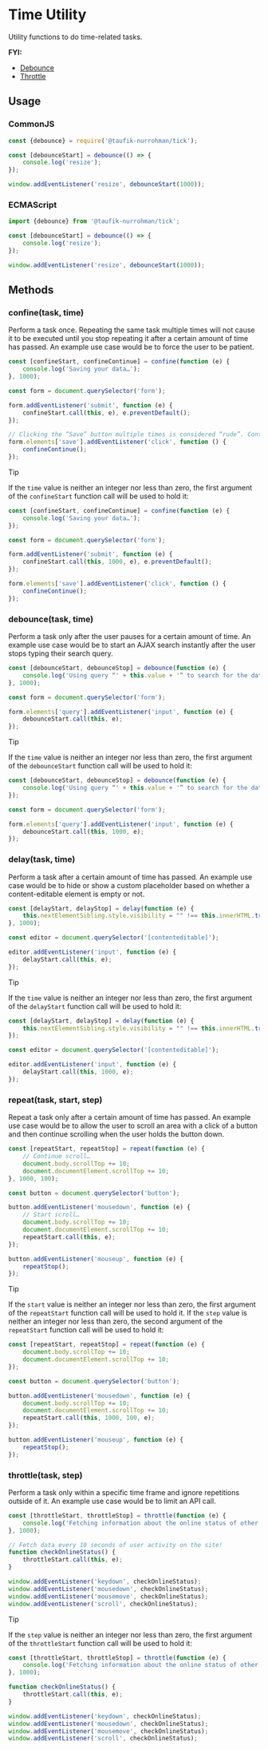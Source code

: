 Time Utility
============

Utility functions to do time-related tasks.

**FYI:**

 - [Debounce](https://developer.mozilla.org/en-US/docs/Glossary/Debounce)
 - [Throttle](https://developer.mozilla.org/en-US/docs/Glossary/Throttle)

Usage
-----

### CommonJS

~~~ js
const {debounce} = require('@taufik-nurrohman/tick');

const [debounceStart] = debounce(() => {
    console.log('resize');
});

window.addEventListener('resize', debounceStart(1000));
~~~

### ECMAScript

~~~ js
import {debounce} from '@taufik-nurrohman/tick';

const [debounceStart] = debounce(() => {
    console.log('resize');
});

window.addEventListener('resize', debounceStart(1000));
~~~

Methods
-------

### confine(task, time)

Perform a task once. Repeating the same task multiple times will not cause it to be executed until you stop repeating it
after a certain amount of time has passed. An example use case would be to force the user to be patient.

~~~ js
const [confineStart, confineContinue] = confine(function (e) {
    console.log('Saving your data…');
}, 1000);

const form = document.querySelector('form');

form.addEventListener('submit', function (e) {
    confineStart.call(this, e), e.preventDefault();
});

// Clicking the “Save” button multiple times is considered “rude”. Continue the restriction!
form.elements['save'].addEventListener('click', function () {
    confineContinue();
});
~~~

> [!TIP]
>
> If the `time` value is neither an integer nor less than zero, the first argument of the `confineStart` function call
> will be used to hold it:
>
> ~~~ js
> const [confineStart, confineContinue] = confine(function (e) {
>     console.log('Saving your data…');
> });
>
> const form = document.querySelector('form');
>
> form.addEventListener('submit', function (e) {
>     confineStart.call(this, 1000, e), e.preventDefault();
> });
>
> form.elements['save'].addEventListener('click', function () {
>     confineContinue();
> });
> ~~~

### debounce(task, time)

Perform a task only after the user pauses for a certain amount of time. An example use case would be to start an AJAX
search instantly after the user stops typing their search query.

~~~ js
const [debounceStart, debounceStop] = debounce(function (e) {
    console.log('Using query “' + this.value + '” to search for the data you want…');
}, 1000);

const form = document.querySelector('form');

form.elements['query'].addEventListener('input', function (e) {
    debounceStart.call(this, e);
});
~~~

> [!TIP]
>
> If the `time` value is neither an integer nor less than zero, the first argument of the `debounceStart` function call
> will be used to hold it:
>
> ~~~ js
> const [debounceStart, debounceStop] = debounce(function (e) {
>     console.log('Using query “' + this.value + '” to search for the data you want…');
> });
>
> const form = document.querySelector('form');
>
> form.elements['query'].addEventListener('input', function (e) {
>     debounceStart.call(this, 1000, e);
> });
> ~~~

### delay(task, time)

Perform a task after a certain amount of time has passed. An example use case would be to hide or show a custom
placeholder based on whether a content-editable element is empty or not.

~~~ js
const [delayStart, delayStop] = delay(function (e) {
    this.nextElementSibling.style.visibility = "" !== this.innerHTML.trim() ? 'hidden' : "";
}, 1000);

const editor = document.querySelector('[contenteditable]');

editor.addEventListener('input', function (e) {
    delayStart.call(this, e);
});
~~~

> [!TIP]
>
> If the `time` value is neither an integer nor less than zero, the first argument of the `delayStart` function call
> will be used to hold it:
>
> ~~~ js
> const [delayStart, delayStop] = delay(function (e) {
>     this.nextElementSibling.style.visibility = "" !== this.innerHTML.trim() ? 'hidden' : "";
> });
>
> const editor = document.querySelector('[contenteditable]');
>
> editor.addEventListener('input', function (e) {
>     delayStart.call(this, 1000, e);
> });
> ~~~

### repeat(task, start, step)

Repeat a task only after a certain amount of time has passed. An example use case would be to allow the user to scroll
an area with a click of a button and then continue scrolling when the user holds the button down.

~~~ js
const [repeatStart, repeatStop] = repeat(function (e) {
    // Continue scroll…
    document.body.scrollTop += 10;
    document.documentElement.scrollTop += 10;
}, 1000, 100);

const button = document.querySelector('button');

button.addEventListener('mousedown', function (e) {
    // Start scroll…
    document.body.scrollTop += 10;
    document.documentElement.scrollTop += 10;
    repeatStart.call(this, e);
});

button.addEventListener('mouseup', function (e) {
    repeatStop();
});
~~~

> [!TIP]
>
> If the `start` value is neither an integer nor less than zero, the first argument of the `repeatStart` function call
> will be used to hold it. If the `step` value is neither an integer nor less than zero, the second argument of the
> `repeatStart` function call will be used to hold it:
>
> ~~~ js
> const [repeatStart, repeatStop] = repeat(function (e) {
>     document.body.scrollTop += 10;
>     document.documentElement.scrollTop += 10;
> });
>
> const button = document.querySelector('button');
> 
> button.addEventListener('mousedown', function (e) {
>     document.body.scrollTop += 10;
>     document.documentElement.scrollTop += 10;
>     repeatStart.call(this, 1000, 100, e);
> });
>
> button.addEventListener('mouseup', function (e) {
>     repeatStop();
> });
> ~~~

### throttle(task, step)

Perform a task only within a specific time frame and ignore repetitions outside of it. An example use case would be to
limit an API call.

~~~ js
const [throttleStart, throttleStop] = throttle(function (e) {
    console.log('Fetching information about the online status of other users…');
}, 1000);

// Fetch data every 10 seconds of user activity on the site!
function checkOnlineStatus() {
    throttleStart.call(this, e);
}

window.addEventListener('keydown', checkOnlineStatus);
window.addEventListener('mousedown', checkOnlineStatus);
window.addEventListener('mousemove', checkOnlineStatus);
window.addEventListener('scroll', checkOnlineStatus);
~~~

> [!TIP]
>
> If the `step` value is neither an integer nor less than zero, the first argument of the `throttleStart` function call
> will be used to hold it:
>
> ~~~ js
> const [throttleStart, throttleStop] = throttle(function (e) {
>     console.log('Fetching information about the online status of other users…');
> }, 1000);
>
> function checkOnlineStatus() {
>     throttleStart.call(this, e);
> }
>
> window.addEventListener('keydown', checkOnlineStatus);
> window.addEventListener('mousedown', checkOnlineStatus);
> window.addEventListener('mousemove', checkOnlineStatus);
> window.addEventListener('scroll', checkOnlineStatus);
> ~~~